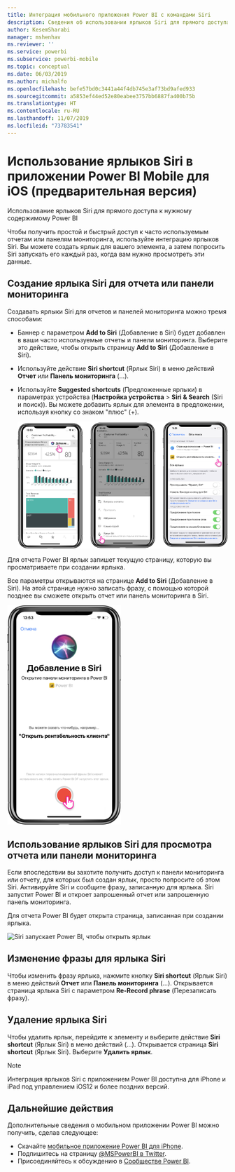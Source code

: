 ```yaml
---
title: Интеграция мобильного приложения Power BI с командами Siri
description: Сведения об использовании ярлыков Siri для прямого доступа к нужному содержимому Power BI.
author: KesemSharabi
manager: mshenhav
ms.reviewer: ''
ms.service: powerbi
ms.subservice: powerbi-mobile
ms.topic: conceptual
ms.date: 06/03/2019
ms.author: michalfo
ms.openlocfilehash: befe57bd0c3441a44f4db745e3af73bd9afed933
ms.sourcegitcommit: a5853ef44ed52e80eabee3757bb6887fa400b75b
ms.translationtype: HT
ms.contentlocale: ru-RU
ms.lasthandoff: 11/07/2019
ms.locfileid: "73783541"
---
```

# <a name="using-siri-shortcuts-in-power-bi-mobile-ios-app-preview"></a>Использование ярлыков Siri в приложении Power BI Mobile для iOS (предварительная версия)

Использование ярлыков Siri для прямого доступа к нужному содержимому Power BI

Чтобы получить простой и быстрый доступ к часто используемым отчетам или панелям мониторинга, используйте интеграцию ярлыков Siri. Вы можете создать ярлык для вашего элемента, а затем попросить Siri запускать его каждый раз, когда вам нужно просмотреть эти данные.

## <a name="create-siri-shortcut-for-a-report-or-dashboard"></a>Создание ярлыка Siri для отчета или панели мониторинга

Создавать ярлыки Siri для отчетов и панелей мониторинга можно тремя способами:

- Баннер с параметром **Add to Siri** (Добавление в Siri) будет добавлен в ваши часто используемые отчеты и панели мониторинга. Выберите это действие, чтобы открыть страницу **Add to Siri** (Добавление в Siri).
    
- Используйте действие **Siri shortcut** (Ярлык Siri) в меню действий **Отчет** или **Панель мониторинга** (...).
    
- Используйте **Suggested shortcuts** (Предложенные ярлыки) в параметрах устройства (**Настройка устройства** > **Siri & Search** (Siri и поиск)). Вы можете добавить ярлык для элемента в предложении, используя кнопку со знаком "плюс" (+).
     
     ![Создание ярлыка](./media/mobile-apps-ios-siri-search/power-bi-siri-create-shortcut.png)

Для отчета Power BI ярлык запишет текущую страницу, которую вы просматриваете при создании ярлыка. 

Все параметры открываются на странице **Add to Siri** (Добавление в Siri). На этой странице нужно записать фразу, с помощью которой позднее вы сможете открыть отчет или панель мониторинга в Siri. 
   
![Страница "Add to Siri" (Добавление в Siri)](./media/mobile-apps-ios-siri-search/power-bi-siri-add-page.png)
    

## <a name="use-siri-shortcuts-to-view-report-or-dashboard"></a>Использование ярлыков Siri для просмотра отчета или панели мониторинга

Если впоследствии вы захотите получить доступ к панели мониторинга или отчету, для которых был создан ярлык, просто попросите об этом Siri.
Активируйте Siri и сообщите фразу, записанную для ярлыка. Siri запустит Power BI и откроет запрошенный отчет или запрошенную панель мониторинга. 

Для отчета Power BI будет открыта страница, записанная при создании ярлыка.


  ![Siri запускает Power BI, чтобы открыть ярлык](./media/mobile-apps-ios-siri-search/power-bi-siri-open.png)
  

## <a name="edit-siri-shortcut-phrase"></a>Изменение фразы для ярлыка Siri 
Чтобы изменить фразу ярлыка, нажмите кнопку **Siri shortcut** (Ярлык Siri) в меню действий **Отчет** или **Панель мониторинга** (...). Открывается страница ярлыка Siri с параметром **Re-Record phrase** (Перезаписать фразу). 

## <a name="delete-siri-shortcut"></a>Удаление ярлыка Siri 
Чтобы удалить ярлык, перейдите к элементу и выберите действие **Siri shortcut** (Ярлык Siri) в меню действий (...). Открывается страница **Siri shortcut** (Ярлык Siri). Выберите **Удалить ярлык**.


> [!NOTE]
> Интеграция ярлыков Siri с приложением Power BI доступна для iPhone и iPad под управлением iOS12 и более поздних версий.
> 

## <a name="next-steps"></a>Дальнейшие действия
Дополнительные сведения о мобильном приложении Power BI можно получить, сделав следующее: 

* Скачайте [мобильное приложение Power BI для iPhone](https://go.microsoft.com/fwlink/?LinkId=522062).
* Подпишитесь на страницу [@MSPowerBI в Twitter](https://twitter.com/MSPowerBI).
* Присоединяйтесь к обсуждению в [Сообществе Power BI](https://community.powerbi.com/).

